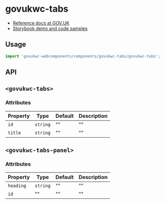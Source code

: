 # govukwc-tabs

- [Reference docs at GOV.UK](https://design-system.service.gov.uk/components/tabs/)
- [Storybook demo and code samples](http://tgreyuk.github.io/govuk-webcomponents/storybook/?path=/story/tabs/)

## Usage

```javascript
import 'govukwc-webcomponents/components/govukwc-tabs/govukwc-tabs';
```

## API

## `<govukwc-tabs>`

### Attributes

| Property  |  Type     | Default | Description |
|-----------|-----------|---------|-------------|
| `id`|`string`|""|""
| `title`|`string`|""|""| 

## `<govukwc-tabs-panel>`

### Attributes

| Property  |  Type     | Default | Description |
|-----------|-----------|---------|-------------|
| `heading`|`string`|""|""
| `id`|""|""|""| 

